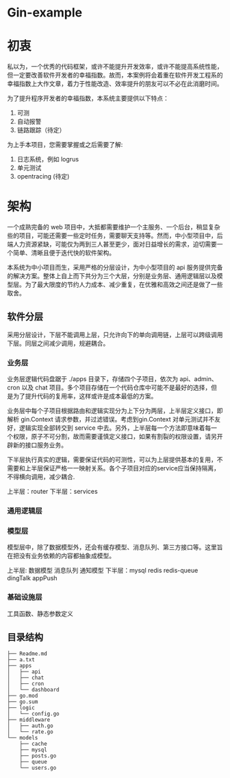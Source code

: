 Gin-example
===
# 初衷
私以为，一个优秀的代码框架，或许不能提升开发效率，或许不能提高系统性能，但一定要改善软件开发者的幸福指数。故而，本案例将会着重在软件开发工程系的幸福指数上大作文章，着力于性能改造、效率提升的朋友可以不必在此消磨时间。

为了提升程序开发者的幸福指数，本系统主要提供以下特点：
1. 可测
2. 自动报警
3. 链路跟踪（待定）

为上手本项目，您需要掌握或之后需要了解:
1. 日志系统，例如 logrus
2. 单元测试
3. opentracing (待定)

# 架构
一个成熟完备的 web 项目中，大抵都需要维护一个主服务、一个后台，稍显复杂些的项目，可能还需要一些定时任务，需要聊天支持等。然而，中小型项目中，后端人力资源紧缺，可能仅为两到三人甚至更少，面对日益增长的需求，迫切需要一个简单、清晰且便于迭代快的软件架构。

本系统为中小项目而生，采用严格的分层设计，为中小型项目的 api 服务提供完备的解决方案。整体上自上而下共分为三个大层，分别是业务层、通用逻辑层以及模型层。为了最大限度的节约人力成本、减少重复，在优雅和高效之间还是做了一些取舍。

## 软件分层
采用分层设计，下层不能调用上层，只允许向下的单向调用链，上层可以跨级调用下层。同层之间减少调用，规避耦合。

### 业务层

业务层逻辑代码盘踞于 ./apps 目录下，存储四个子项目，依次为 api、admin、cron 以及 chat 项目。多个项目存储在一个代码仓库中可能不是最好的选择，但是为了提升代码的复用率，这样或许是成本最低的方案。

业务层中每个子项目根据路由和逻辑实现分为上下分为两层，上半层定义接口，即解析 gin.Context 请求参数，并过滤错误。考虑到gin.Context 对单元测试并不友好，逻辑实现全部转交到 service 中去。另外，上半层每一个方法即意味着每一个权限，原子不可分割，故而需要谨慎定义接口，如果有割裂的权限设置，请另开辟新的接口服务业务。

下半层执行真实的逻辑，需要保证代码的可测性，可以为上层提供基本的复用，不需要和上半层保证严格一一映射关系。各个子项目对应的service应当保持隔离，不得横向调用，减少耦合.

上半层：router
下半层：services

### 通用逻辑层

### 模型层
模型层中，除了数据模型外，还会有缓存模型、消息队列、第三方接口等。这里旨在把没有业务依赖的内容都抽象成模型。

上半层:    数据模型        消息队列          通知模型 
下半层：mysql redis    redis-queue    dingTalk appPush


### 基础设施层
工具函数、静态参数定义

## 目录结构

```
├── Readme.md
├── a.txt
├── apps
│   ├── api
│   ├── chat
│   ├── cron
│   └── dashboard
├── go.mod
├── go.sum
├── logic
│   └── config.go
├── middleware
│   ├── auth.go
│   └── rate.go
└── models
    ├── cache
    ├── mysql
    ├── posts.go
    ├── queue
    └── users.go
```
